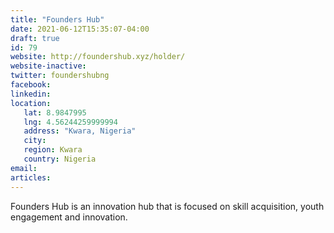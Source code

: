 ```yaml
---
title: "Founders Hub"
date: 2021-06-12T15:35:07-04:00
draft: true
id: 79
website: http://foundershub.xyz/holder/
website-inactive: 
twitter: foundershubng
facebook: 
linkedin: 
location: 
   lat: 8.9847995
   lng: 4.56244259999994
   address: "Kwara, Nigeria"
   city: 
   region: Kwara
   country: Nigeria
email: 
articles:
---
```

Founders Hub is an innovation hub that is focused on skill acquisition, youth engagement and innovation.
